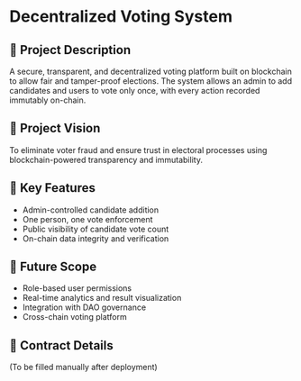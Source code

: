 # Decentralized Voting System

## 📝 Project Description
A secure, transparent, and decentralized voting platform built on blockchain to allow fair and tamper-proof elections. The system allows an admin to add candidates and users to vote only once, with every action recorded immutably on-chain.

## 🌟 Project Vision
To eliminate voter fraud and ensure trust in electoral processes using blockchain-powered transparency and immutability.

## 🔑 Key Features
- Admin-controlled candidate addition
- One person, one vote enforcement
- Public visibility of candidate vote count
- On-chain data integrity and verification

## 🔭 Future Scope
- Role-based user permissions
- Real-time analytics and result visualization
- Integration with DAO governance
- Cross-chain voting platform

## 📜 Contract Details
(To be filled manually after deployment)
